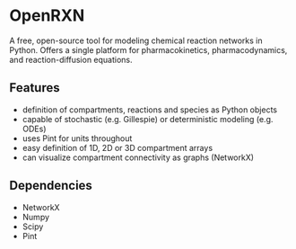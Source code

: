 # OpenRXN
A free, open-source tool for modeling chemical reaction networks in Python.  Offers a single platform for pharmacokinetics, pharmacodynamics, and reaction-diffusion equations. 

## Features
* definition of compartments, reactions and species as Python objects
* capable of stochastic (e.g. Gillespie) or deterministic modeling (e.g. ODEs)
* uses Pint for units throughout
* easy definition of 1D, 2D or 3D compartment arrays
* can visualize compartment connectivity as graphs (NetworkX)

## Dependencies
* NetworkX
* Numpy
* Scipy
* Pint
